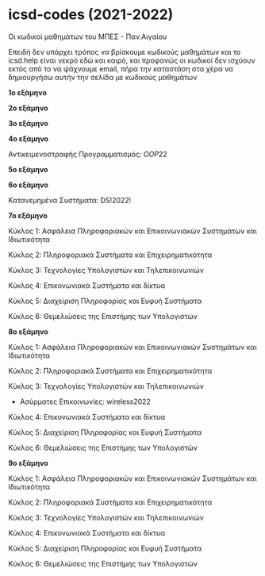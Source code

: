 # icsd-codes (2021-2022)
Οι κωδικοί μαθημάτων του ΜΠΕΣ - Παν.Αιγαίου

Επειδή δεν υπάρχει τρόπος να βρίσκουμε κωδικούς μαθημάτων και το icsd.help είναι νεκρό εδώ και καιρό, και προφανώς οι κωδικοί δεν ισχύουν εκτός από το να ψάχνουμε email, πήρα την καταστάση στα χέρα να δημιουργήσω αυτήν την σελίδα με κωδικούς μαθημάτων

**1ο εξάμηνο**

**2ο εξάμηνο**

**3ο εξάμηνο**

**4ο εξάμηνο**

Αντικειμενοστραφής Προγραμματισμός: $OOP22$

**5ο εξάμηνο**

**6ο εξάμηνο**

Κατανεμημένα Συστήματα: DS!2022!

**7ο εξάμηνο**

Κύκλος 1: Ασφάλεια Πληροφοριακών και Επικοινωνιακών Συστημάτων και Ιδιωτικότητα

Κύκλος 2: Πληροφοριακά Συστήματα και Επιχειρηματικότητα

Κύκλος 3: Τεχνολογίες Υπολογιστών και Τηλεπικοινωνιών

Κύκλος 4: Επικονωνιακά Συστήματα και δίκτυα

Κύκλος 5: Διαχείριση Πληροφορίας και Ευφυή Συστήματα

Κύκλος 6: Θεμελιώσεις της Επιστήμης των Υπολογιστών

**8ο εξάμηνο**

Κύκλος 1: Ασφάλεια Πληροφοριακών και Επικοινωνιακών Συστημάτων και Ιδιωτικότητα

Κύκλος 2: Πληροφοριακά Συστήματα και Επιχειρηματικότητα

Κύκλος 3: Τεχνολογίες Υπολογιστών και Τηλεπικοινωνιών

* Ασύρματες Επικοινωνίες: wireless2022

Κύκλος 4: Επικονωνιακά Συστήματα και δίκτυα

Κύκλος 5: Διαχείριση Πληροφορίας και Ευφυή Συστήματα

Κύκλος 6: Θεμελιώσεις της Επιστήμης των Υπολογιστών

**9ο εξάμηνο**

Κύκλος 1: Ασφάλεια Πληροφοριακών και Επικοινωνιακών Συστημάτων και Ιδιωτικότητα

Κύκλος 2: Πληροφοριακά Συστήματα και Επιχειρηματικότητα

Κύκλος 3: Τεχνολογίες Υπολογιστών και Τηλεπικοινωνιών

Κύκλος 4: Επικονωνιακά Συστήματα και δίκτυα

Κύκλος 5: Διαχείριση Πληροφορίας και Ευφυή Συστήματα

Κύκλος 6: Θεμελιώσεις της Επιστήμης των Υπολογιστών
